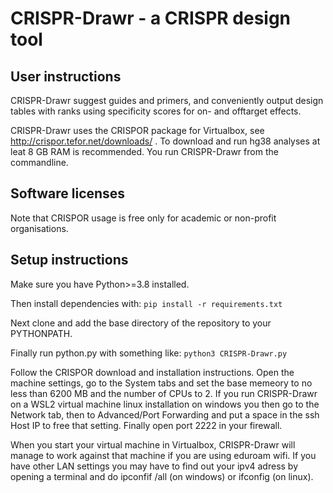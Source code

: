 # CRISPR-Drawr - a CRISPR design tool

## User instructions
CRISPR-Drawr suggest guides and primers, and conveniently output design tables with ranks using specificity scores for on- and offtarget effects.

CRISPR-Drawr uses the CRISPOR package for Virtualbox, see http://crispor.tefor.net/downloads/ . To download and run hg38 analyses at leat 8 GB RAM is recommended.
You run CRISPR-Drawr from the commandline.

## Software licenses
Note that CRISPOR usage is free only for academic or non-profit organisations.
  
## Setup instructions
Make sure you have Python>=3.8 installed. 

Then install dependencies with:
`pip install -r requirements.txt`

Next clone and add the base directory of the repository to your PYTHONPATH.

Finally run python.py with something like:
`python3 CRISPR-Drawr.py`
  
Follow the CRISPOR download and installation instructions. Open the machine settings, go to the System tabs and set the base memeory to no less than 6200 MB and the number of CPUs to 2. If you run CRISPR-Drawr on a WSL2 virtual machine linux installation on windows you then go to the Network tab, then to Advanced/Port Forwarding and put a space in the ssh Host IP to free that setting. Finally open port 2222 in your firewall.

When you start your virtual machine in Virtualbox, CRISPR-Drawr will manage to work against that machine if you are using eduroam wifi. If you have other LAN settings you may have to find out your ipv4 adress by opening a terminal and do ipconfif /all (on windows) or ifconfig (on linux).
